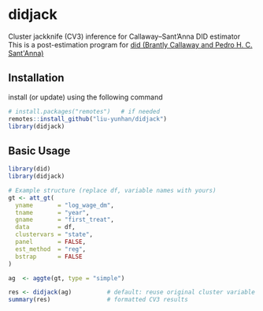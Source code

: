 # didjack
Cluster jackknife (CV3) inference for Callaway–Sant’Anna DID estimator  <br>
This is a post-estimation program for [did (Brantly Callaway and Pedro H. C. Sant'Anna)
](https://bcallaway11.github.io/did/index.html)
## Installation 
install (or update) using the following command

```r
# install.packages("remotes")   # if needed
remotes::install_github("liu-yunhan/didjack")
library(didjack)
```

## Basic Usage
```r
library(did)
library(didjack)

# Example structure (replace df, variable names with yours)
gt <- att_gt(
  yname       = "log_wage_dm",
  tname       = "year",
  gname       = "first_treat",
  data        = df,
  clustervars = "state",
  panel       = FALSE,
  est_method  = "reg",
  bstrap      = FALSE
)

ag  <- aggte(gt, type = "simple")

res <- didjack(ag)          # default: reuse original cluster variable and confidence level = 0.95
summary(res)                # formatted CV3 results
```
